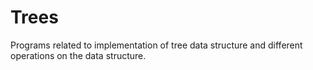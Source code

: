 # Trees
Programs related to implementation of tree data structure and different operations on the data structure.

